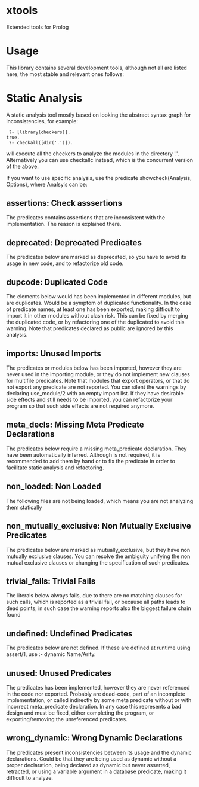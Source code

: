 xtools
======

Extended tools for Prolog

Usage
=====

This library contains several development tools, although not all are listed here, the most stable and relevant ones follows:

Static Analysis
===============
A static analysis tool mostly based on looking the abstract syntax graph for inconsistencies, for example:

```
 ?- [library(checkers)].
true.
 ?- checkall([dir('.')]).
```

will execute all the checkers to analyze the modules in the directory '.'. Alternatively you can use checkallc instead, which is the concurrent version of the above.

If you want to use specific analysis, use the predicate showcheck(Analysis, Options), where Analsyis can be:


[//]: # (shell_ini ./pltool.sh checkc)

assertions:
Check asssertions
-----------------
The predicates contains assertions that are inconsistent
with the  implementation. The reason is explained there.

deprecated:
Deprecated Predicates
---------------------
The predicates below are marked as deprecated, so you have to
avoid its usage in new code, and to refactorize old code.

dupcode:
Duplicated Code
---------------
The elements below would has been implemented in different modules,
but are duplicates.  Would be a symptom of duplicated functionality.
In the case of predicate names, at least one has been exported,
making difficult to import it in other modules without clash risk.
This can be fixed by merging the duplicated code, or by refactoring
one of the duplicated to avoid this warning. Note that predicates
declared as public are ignored by this analysis.

imports:
Unused Imports
--------------
The predicates or modules below has been imported, however they
are never used in the importing module, or they do not implement
new clauses for multifile predicates.  Note that modules that
export operators, or that do not export any predicate are not
reported.
You can silent the warnings by declaring use_module/2 with an
empty import list. If they have desirable side effects and still
needs to be imported, you can refactorize your program so that
such side effects are not required anymore.

meta_decls:
Missing Meta Predicate Declarations
-----------------------------------
The predicates below require a missing meta_predicate declaration.
They have been automatically inferred. Although is not required, it
is recommended to add them by hand or to fix the predicate in order
to facilitate static analysis and refactoring.

non_loaded:
Non Loaded
----------
The following files are not being loaded, which
means you are not analyzing them statically

non_mutually_exclusive:
Non Mutually Exclusive Predicates
---------------------------------
The predicates below are marked as mutually_exclusive, but they have
non mutually exclusive clauses. You can resolve the ambiguity unifying
the non mutual exclusive clauses or changing the specification of such
predicates.

trivial_fails:
Trivial Fails
-------------
The literals below always fails, due to there are no
matching clauses for such calls, which is reported as
a trivial fail, or because all paths leads to dead
points, in such case the warning reports also the
biggest failure chain found

undefined:
Undefined Predicates
--------------------
The predicates below are not defined. If these are defined
at runtime using assert/1, use :- dynamic Name/Arity.

unused:
Unused Predicates
-----------------
The predicates has been implemented, however they are
never referenced in the code nor exported.  Probably are
dead-code, part of an incomplete implementation, or called
indirectly by some meta predicate without or with incorrect
meta_predicate declaration.  In any case this represents a
bad design and must be fixed, either completing the program,
or exporting/removing the unreferenced predicates.

wrong_dynamic:
Wrong Dynamic Declarations
--------------------------
The predicates present inconsistencies between its
usage and the dynamic declarations. Could be that they are
being used as dynamic without a proper declaration, being
declared as dynamic but never asserted, retracted, or using
a variable argument in a database predicate, making it
difficult to analyze.

[//]: # (shell_end)

